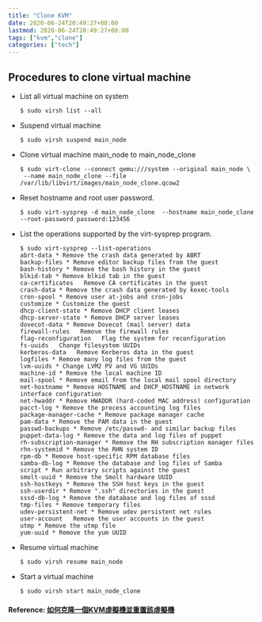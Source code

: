 ```yaml
---
title: "Clone KVM"
date: 2020-06-24T20:49:27+08:00
lastmod: 2020-06-24T20:49:27+08:00
tags: ["kvm","clone"]
categories: ["tech"]
---
```


## Procedures to clone virtual machine
<!--more-->
- List all virtual machine on system
    ```
    $ sudo virsh list --all
    ```

- Suspend virtual machine
    ```
    $ sudo virsh suspend main_node
    ```

- Clone virtual machine main_node to main_node_clone
    ```
    $ sudo virt-clone --connect qemu:///system --original main_node \
     --name main_node_clone --file /var/lib/libvirt/images/main_node_clone.qcow2
    ```

- Reset hostname and root user password.
    ```
    $ sudo virt-sysprep -d main_node_clone  --hostname main_node_clone --root-password password:123456
    ```

- List the operations supported by the virt-sysprep program.
    ```
    $ sudo virt-sysprep --list-operations
    abrt-data * Remove the crash data generated by ABRT
    backup-files * Remove editor backup files from the guest
    bash-history * Remove the bash history in the guest
    blkid-tab * Remove blkid tab in the guest
    ca-certificates   Remove CA certificates in the guest
    crash-data * Remove the crash data generated by kexec-tools
    cron-spool * Remove user at-jobs and cron-jobs
    customize * Customize the guest
    dhcp-client-state * Remove DHCP client leases
    dhcp-server-state * Remove DHCP server leases
    dovecot-data * Remove Dovecot (mail server) data
    firewall-rules   Remove the firewall rules
    flag-reconfiguration   Flag the system for reconfiguration
    fs-uuids   Change filesystem UUIDs
    kerberos-data   Remove Kerberos data in the guest
    logfiles * Remove many log files from the guest
    lvm-uuids * Change LVM2 PV and VG UUIDs
    machine-id * Remove the local machine ID
    mail-spool * Remove email from the local mail spool directory
    net-hostname * Remove HOSTNAME and DHCP_HOSTNAME in network interface configuration
    net-hwaddr * Remove HWADDR (hard-coded MAC address) configuration
    pacct-log * Remove the process accounting log files
    package-manager-cache * Remove package manager cache
    pam-data * Remove the PAM data in the guest
    passwd-backups * Remove /etc/passwd- and similar backup files
    puppet-data-log * Remove the data and log files of puppet
    rh-subscription-manager * Remove the RH subscription manager files
    rhn-systemid * Remove the RHN system ID
    rpm-db * Remove host-specific RPM database files
    samba-db-log * Remove the database and log files of Samba
    script * Run arbitrary scripts against the guest
    smolt-uuid * Remove the Smolt hardware UUID
    ssh-hostkeys * Remove the SSH host keys in the guest
    ssh-userdir * Remove ".ssh" directories in the guest
    sssd-db-log * Remove the database and log files of sssd
    tmp-files * Remove temporary files
    udev-persistent-net * Remove udev persistent net rules
    user-account   Remove the user accounts in the guest
    utmp * Remove the utmp file
    yum-uuid * Remove the yum UUID
    ```

- Resume virtual machine
    ```
    $ sudo virsh resume main_node
    ```

- Start a virtual machine
    ```
    $ sudo virsh start main_node_clone
    ```
#### Reference: [如何克隆一個KVM虛擬機並重置該虛擬機](https://huataihuang.gitbooks.io/cloud-atlas/virtual/kvm/startup/how_to_clone_a_kvm_virtual_machines_and_reset_the_vm.html)
